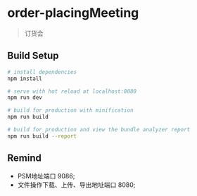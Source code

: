 # order-placingMeeting

> 订货会

## Build Setup

``` bash
# install dependencies
npm install

# serve with hot reload at localhost:8080
npm run dev

# build for production with minification
npm run build

# build for production and view the bundle analyzer report
npm run build --report
```

## Remind
- PSM地址端口 9086;
- 文件操作下载、上传、导出地址端口 8080;
